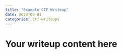 ```yaml
---
title: "Example CTF Writeup"
date: 2023-09-01
categories: ctf-writeups
---
```

# Your writeup content here
